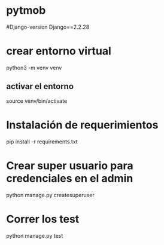 # pytmob

#Django-version
  Django==2.2.28

# crear entorno virtual
  python3 -m venv venv
  ## activar el entorno
  source venv/bin/activate

# Instalación de requerimientos
  pip install -r requirements.txt

# Crear super usuario para credenciales en el admin
  python manage.py createsuperuser
  
# Correr los test
  python manage.py test
